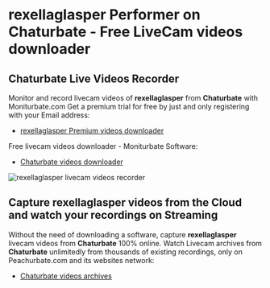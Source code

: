 # rexellaglasper Performer on Chaturbate - Free LiveCam videos downloader

## Chaturbate Live Videos Recorder

Monitor and record livecam videos of **rexellaglasper** from **Chaturbate** with Moniturbate.com
Get a premium trial for free by just and only registering with your Email address:
* [rexellaglasper Premium videos downloader](https://moniturbate.com/request-demo-licence-key.html)

Free livecam videos downloader - Moniturbate Software:
* [Chaturbate videos downloader](https://moniturbate.com/moniturbate-download-software.html)

![rexellaglasper livecam videos recorder](https://peachurnet.com/templates/moniturbate-software.png)


## Capture rexellaglasper videos from the Cloud and watch your recordings on Streaming

Without the need of downloading a software, capture **rexellaglasper** livecam videos from **Chaturbate** 100% online.
Watch Livecam archives from **Chaturbate** unlimitedly from thousands of existing recordings, only on Peachurbate.com and its websites network:
* [Chaturbate videos archives](https://peachurnet.com/)